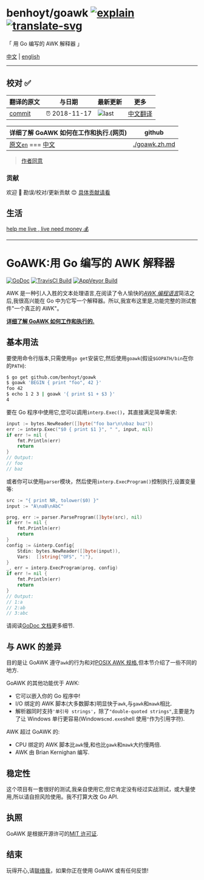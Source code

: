 # benhoyt/goawk [![explain]][source] [![translate-svg]][translate-list]

<!-- [![size-img]][size] -->

[explain]: http://llever.com/explain.svg
[source]: https://github.com/chinanf-boy/Source-Explain
[translate-svg]: http://llever.com/translate.svg
[translate-list]: https://github.com/chinanf-boy/chinese-translate-list
[size-img]: https://packagephobia.now.sh/badge?p=Name
[size]: https://packagephobia.now.sh/result?p=Name

「 用 Go 编写的 AWK 解释器 」

[中文](./readme.md) | [english](https://github.com/benhoyt/goawk)

---

## 校对 ✅

<!-- doc-templite START generated -->
<!-- repo = 'benhoyt/goawk' -->
<!-- commit = 'a75cecd04d8aa8829c04b97bf370c8afaf53a68e' -->
<!-- time = '2018-11-17' -->

| 翻译的原文 | 与日期        | 最新更新 | 更多                       |
| ---------- | ------------- | -------- | -------------------------- |
| [commit]   | ⏰ 2018-11-17 | ![last]  | [中文翻译][translate-list] |

[last]: https://img.shields.io/github/last-commit/benhoyt/goawk.svg
[commit]: https://github.com/benhoyt/goawk/tree/a75cecd04d8aa8829c04b97bf370c8afaf53a68e

<!-- doc-templite END generated -->

| **详细了解 GoAWK 如何在工作和执行.**(网页) | github                         |
| ---------------------------------------- | ------------------------------ |
| [原文`en`][writing] === [中文][llever]                                 | [./goawk.zh.md](./goawk.zh.md) |

> [作者同意][issue]

[writing]: https://benhoyt.com/writings/goawk/
[issue]: https://github.com/benhoyt/goawk/issues/12
[llever]: http://llever.com/2018/11/19/译-goawk一个用go编写的awk解释器/

### 贡献

欢迎 👏 勘误/校对/更新贡献 😊 [具体贡献请看](https://github.com/chinanf-boy/chinese-translate-list#贡献)

## 生活

[help me live , live need money 💰](https://github.com/chinanf-boy/live-need-money)

---

# GoAWK:用 Go 编写的 AWK 解释器

[![GoDoc](https://godoc.org/github.com/benhoyt/goawk?status.png)](https://godoc.org/github.com/benhoyt/goawk)
[![TravisCI Build](https://travis-ci.org/benhoyt/goawk.svg)](https://travis-ci.org/benhoyt/goawk)
[![AppVeyor Build](https://ci.appveyor.com/api/projects/status/github/benhoyt/goawk?branch=master&svg=true)](https://ci.appveyor.com/project/benhoyt/goawk)

AWK 是一种引人入胜的文本处理语言,在阅读了令人愉快的[_AWK 编程语言_](https://ia802309.us.archive.org/25/items/pdfy-MgN0H1joIoDVoIC7/The_AWK_Programming_Language.pdf)简洁之后,我很高兴能在 Go 中为它写一个解释器。所以,我宣布这里是,功能完整的测试套件"一个真正的 AWK"。

[**详细了解 GoAWK 如何工作和执行的.**][writing]

## 基本用法

要使用命令行版本,只需使用`go get`安装它,然后使用`goawk`(假设`$GOPATH/bin`在你的`PATH`):

```bash
$ go get github.com/benhoyt/goawk
$ goawk 'BEGIN { print "foo", 42 }'
foo 42
$ echo 1 2 3 | goawk '{ print $1 + $3 }'
4
```

要在 Go 程序中使用它,您可以调用`interp.Exec()`，其直接满足简单需求:

```go
input := bytes.NewReader([]byte("foo bar\n\nbaz buz"))
err := interp.Exec("$0 { print $1 }", " ", input, nil)
if err != nil {
    fmt.Println(err)
    return
}
// Output:
// foo
// baz
```

或者你可以使用`parser`模块，然后使用`interp.ExecProgram()`控制执行,设置变量等:

```go
src := "{ print NR, tolower($0) }"
input := "A\naB\nAbC"

prog, err := parser.ParseProgram([]byte(src), nil)
if err != nil {
    fmt.Println(err)
    return
}
config := &interp.Config{
    Stdin: bytes.NewReader([]byte(input)),
    Vars:  []string{"OFS", ":"},
}
_, err = interp.ExecProgram(prog, config)
if err != nil {
    fmt.Println(err)
    return
}
// Output:
// 1:a
// 2:ab
// 3:abc
```

请阅读[GoDoc 文档](https://godoc.org/github.com/benhoyt/goawk)更多细节.

## 与 AWK 的差异

目的是让 GoAWK 遵守`awk`的行为和对[POSIX AWK 规格](http://pubs.opengroup.org/onlinepubs/9699919799/utilities/awk.html),但本节介绍了一些不同的地方.

GoAWK 的其他功能优于 AWK:

- 它可以嵌入你的 Go 程序中!
- I/O 绑定的 AWK 脚本(大多数脚本)明显快于`awk`,与`gawk`和`mawk`相比.
- 解析器同时支持`'单引号 strings'`，除了`"double-quoted strings"`,主要是为了让 Windows 单行更容易(Windows`cmd.exe`shell 使用`"`作为引用字符).

AWK 超过 GoAWK 的:

- CPU 绑定的 AWK 脚本比`awk`慢,和也比`gawk`和`mawk`大约慢两倍.
- AWK 由 Brian Kernighan 编写.

## 稳定性

这个项目有一套很好的测试,我亲自使用它,但它肯定没有经过实战测试，或大量使用,所以请自担风险使用。我不打算大改 Go API.

## 执照

GoAWK 是根据开源许可的[MIT 许可证](https://github.com/benhoyt/goawk/blob/master/LICENSE.txt).

## 结束

玩得开心,请[联络我](https://benhoyt.com/)，如果你正在使用 GoAWK 或有任何反馈!
